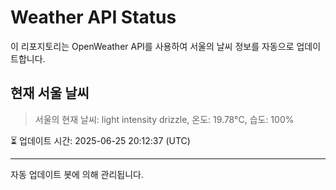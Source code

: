 
# Weather API Status

이 리포지토리는 OpenWeather API를 사용하여 서울의 날씨 정보를 자동으로 업데이트합니다.

## 현재 서울 날씨
> 서울의 현재 날씨: light intensity drizzle, 온도: 19.78°C, 습도: 100%

⏳ 업데이트 시간: 2025-06-25 20:12:37 (UTC)

---
자동 업데이트 봇에 의해 관리됩니다.
